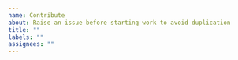 ```yaml
---
name: Contribute
about: Raise an issue before starting work to avoid duplication
title: ""
labels: ""
assignees: ""
---
```

